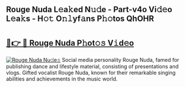 ## Rouge Nuda L𝚎a𝚔ed N𝚞𝚍e - Part-v4o Vi𝚍𝚎o L𝚎a𝚔s - H𝚘𝚝 O𝚗𝚕yf𝚊ns P𝚑𝚘tos QhOHR

# <h2><a href="http://kfbppin.oniu.top/?m=Rouge+Nuda">🔗👉 🔴 Rouge Nuda P𝚑ot𝚘𝚜 V𝚒d𝚎o</a></h2>

[![Rouge Nuda Nu𝚍e𝚜](https://i.imgur.com/0qMVB7G.gif)](http://kfbppin.oniu.top/?m=Rouge+Nuda)
Social media personality Rouge Nuda, famed for publishing dance and lifestyle material, consisting of presentations and vlogs. Gifted vocalist Rouge Nuda, known for their remarkable singing abilities and achievements in the music world.  
